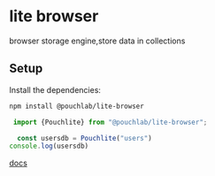 # lite browser
  browser storage engine,store data in collections
## Setup

Install the dependencies:

```bash
npm install @pouchlab/lite-browser
```
```js
 import {Pouchlite} from "@pouchlab/lite-browser";
```
  ```js
    const usersdb = Pouchlite("users") 
  console.log(usersdb)
  ```
  [docs](https://pouchlite.top)